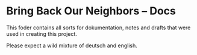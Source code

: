 # Bring Back Our Neighbors – Docs

This foder contains all sorts for dokumentation, notes and drafts that were 
used in creating this project.

Please expect a wild mixture of deutsch and english.